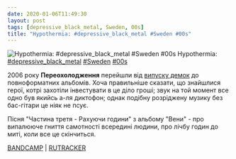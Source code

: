 ```yaml
---
date: 2020-01-06T11:49:30
layout: post
tags: [depressive_black_metal, Sweden, 00s]
title: "Hypothermia: #depressive_black_metal #Sweden #00s"
---
```

![Hypothermia: #depressive_black_metal #Sweden #00s](https://cdn4.telesco.pe/file/p3OCIbQf30tRaoBjiRT8YUztWlOgEo64Agu_dHtQh2Lj_9zOdJ72128rD9fqLxQbcDL8j9mGL-J9E-Ru1DV_ag6SWr9AcD9uTUYcHjEWWddawS8m4Y5MtNLASl1Q6lC4OJnGQ8fXaujCZYEw6dDHYp6Y3DJFp3jJiGOeZbLy5l0cNo35xZLwfrRwCgp_A_B5-eamAC26ti0bolvPBOTubg7JkrcUqwsr2aknE5DZ1A4AHotH9C_aMuZOGAn51GS_l5BlIOcVYT07m0ck3YNP1mMx8W254XcKt34porFCSxINwqkHQoLX_ZvlNpB4DG03AD2g1j7CSsTlAtuH3UXMpg.jpg)
Hypothermia: [#depressive_black_metal](/tags/#depressive_black_metal) [#Sweden](/tags/#Sweden) [#00s](/tags/#00s)

2006 року **Переохолодження** перейшли від [випуску демок](https://t.me/vast_space_unexplored/3165) до повноформатних альбомів. Хоча правильніше сказати, що знайшлися герої, котрі захотіли інвестувати в це діло гроші; звук на той момент все одно був якийсь а-ля диктофон; однак подібну розріджену музику без бас-гітари це ніяк не псує.

Пісня &quot;Частина третя - Рахуючи години&quot; з альбому &quot;Вени&quot; - про випалююче гниття самотності всередині людини, про лічбу годин до миті, коли все це скінчиться.

[BANDCAMP](https://vemodsorkestern.bandcamp.com/album/veins) | [RUTRACKER](https://rutracker.org/forum/viewtopic.php?t=3255066)